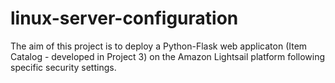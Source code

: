 # linux-server-configuration
The aim of this project is to deploy a Python-Flask web applicaton (Item Catalog - developed in Project 3) on the Amazon Lightsail platform following specific security settings.
